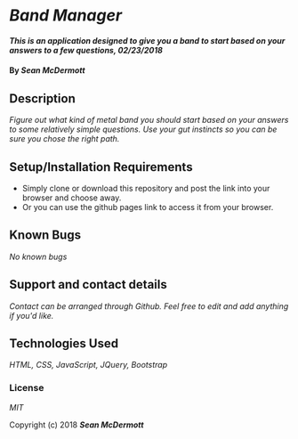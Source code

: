 # _Band Manager_

#### _This is an application designed to give you a band to start based on your answers to a few questions, 02/23/2018_

#### By _**Sean McDermott**_

## Description

_Figure out what kind of metal band you should start based on your answers to some relatively simple questions. Use your gut instincts so you can be sure you chose the right path._

## Setup/Installation Requirements

* Simply clone or download this repository and post the link into your browser and choose away.
* Or you can use the github pages link to access it from your browser.

## Known Bugs

_No known bugs_

## Support and contact details

_Contact can be arranged through Github. Feel free to edit and add anything if you'd like._

## Technologies Used

_HTML, CSS, JavaScript, JQuery, Bootstrap_

### License

*MIT*

Copyright (c) 2018 **_Sean McDermott_**
